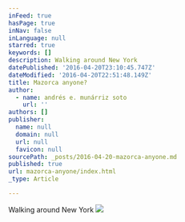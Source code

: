 ```yaml
---
inFeed: true
hasPage: true
inNav: false
inLanguage: null
starred: true
keywords: []
description: Walking around New York
datePublished: '2016-04-20T23:10:45.747Z'
dateModified: '2016-04-20T22:51:48.149Z'
title: Mazorca anyone?
author:
  - name: andrés e. munárriz soto
    url: ''
authors: []
publisher:
  name: null
  domain: null
  url: null
  favicon: null
sourcePath: _posts/2016-04-20-mazorca-anyone.md
published: true
url: mazorca-anyone/index.html
_type: Article

---
```

Walking around New York
![](https://the-grid-user-content.s3-us-west-2.amazonaws.com/21610a8e-e8e2-47cf-b213-4c4694d796e5.jpg)